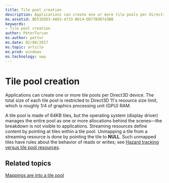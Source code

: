 ---title: Tile pool creationdescription: Applications can create one or more tile pools per Direct3D device. The total size of each tile pool is restricted to Direct3D 11's resource size limit, which is roughly 1/4 of graphics processing unit (GPU) RAM.ms.assetid: BD51EDD3-4AD3-4733-B014-DD77B9D743BBkeywords:- Tile pool creationauthor: PeterTurcanms.author: petturms.date: 02/08/2017ms.topic: articlems.prod: windowsms.technology: uwp---# Tile pool creationApplications can create one or more tile pools per Direct3D device. The total size of each tile pool is restricted to Direct3D 11's resource size limit, which is roughly 1/4 of graphics processing unit (GPU) RAM.A tile pool is made of 64KB tiles, but the operating system (display driver) manages the entire pool as one or more allocations behind the scenes—the breakdown is not visible to applications. Streaming resources define content by pointing at tiles within a tile pool. Unmapping a tile from a streaming resource is done by pointing the tile to **NULL**. Such unmapped tiles have rules about the behavior of reads or writes; see [Hazard tracking versus tile pool resources](hazard-tracking-versus-tile-pool-resources.md).## <span id="related-topics"></span>Related topics[Mappings are into a tile pool](mappings-are-into-a-tile-pool.md)  